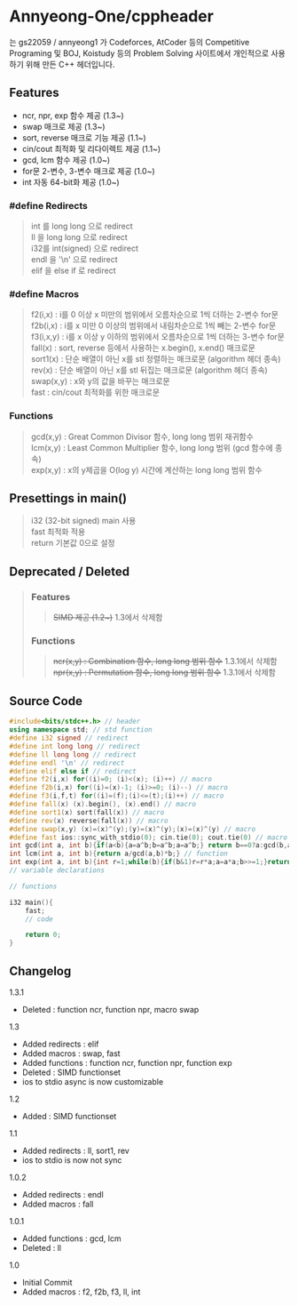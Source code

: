 # Annyeong-One/cppheader
는 gs22059 / annyeong1 가 Codeforces, AtCoder 등의 Competitive Programing 및 BOJ, Koistudy 등의 Problem Solving 사이트에서 개인적으로 사용하기 위해 만든 C++ 헤더입니다. 
## Features
- ncr, npr, exp 함수 제공 (1.3~)
- swap 매크로 제공  (1.3~)
- sort, reverse 매크로 기능 제공 (1.1~)
- cin/cout 최적화 및 리다이렉트 제공 (1.1~)
- gcd, lcm 함수 제공 (1.0~)
- for문 2-변수, 3-변수 매크로 제공 (1.0~)
- int 자동 64-bit화 제공 (1.0~)
### #define Redirects
> int 를 long long 으로 redirect \
> ll 을 long long 으로 redirect \
> i32를 int(signed) 으로 redirect \
> endl 을 '\n' 으로 redirect \
> elif 을 else if 로 redirect
### #define Macros
> f2(i,x) : i를 0 이상 x 미만의 범위에서 오름차순으로 1씩 더하는 2-변수 for문 \
> f2b(i,x) : i를 x 미만 0 이상의 범위에서 내림차순으로 1씩 빼는 2-변수 for문 \
> f3(i,x,y) : i를 x 이상 y 이하의 범위에서 오름차순으로 1씩 더하는 3-변수 for문 \
> fall(x) : sort, reverse 등에서 사용하는 x.begin(), x.end() 매크로문 \
> sort1(x) : 단순 배열이 아닌 x를 stl 정렬하는 매크로문 (algorithm 헤더 종속) \
> rev(x) : 단순 배열이 아닌 x를 stl 뒤집는 매크로문 (algorithm 헤더 종속) \
> swap(x,y) : x와 y의 값을 바꾸는 매크로문 \
> fast : cin/cout 최적화를 위한 매크로문
### Functions
> gcd(x,y) : Great Common Divisor 함수, long long 범위 재귀함수 \
> lcm(x,y) : Least Common Multiplier 함수, long long 범위 (gcd 함수에 종속) \
> exp(x,y) : x의 y제곱을 O(log y) 시간에 계산하는 long long 범위 함수 
## Presettings in main()
> i32 (32-bit signed) main 사용 \
> fast 최적화 적용 \
> return 기본값 0으로 설정
## Deprecated / Deleted
> ### Features
>> ~~SIMD 제공 (1.2~)~~ 1.3에서 삭제함
> ### Functions
>> ~~ncr(x,y) : Combination 함수, long long 범위 함수~~ 1.3.1에서 삭제함 \
>> ~~npr(x,y) : Permutation 함수, long long 범위 함수~~ 1.3.1에서 삭제함
## Source Code
```c++
#include<bits/stdc++.h> // header
using namespace std; // std function
#define i32 signed // redirect
#define int long long // redirect
#define ll long long // redirect
#define endl '\n' // redirect
#define elif else if // redirect
#define f2(i,x) for((i)=0; (i)<(x); (i)++) // macro
#define f2b(i,x) for((i)=(x)-1; (i)>=0; (i)--) // macro
#define f3(i,f,t) for((i)=(f);(i)<=(t);(i)++) // macro
#define fall(x) (x).begin(), (x).end() // macro
#define sort1(x) sort(fall(x)) // macro
#define rev(x) reverse(fall(x)) // macro
#define swap(x,y) (x)=(x)^(y);(y)=(x)^(y);(x)=(x)^(y) // macro
#define fast ios::sync_with_stdio(0); cin.tie(0); cout.tie(0) // macro
int gcd(int a, int b){if(a<b){a=a^b;b=a^b;a=a^b;} return b==0?a:gcd(b,a%b);} // function
int lcm(int a, int b){return a/gcd(a,b)*b;} // function
int exp(int a, int b){int r=1;while(b){if(b&1)r=r*a;a=a*a;b>>=1;}return r;} // function
// variable declarations

// functions

i32 main(){
    fast;
    // code

    return 0;
}
```

## Changelog
1.3.1
- Deleted : function ncr, function npr, macro swap

1.3
- Added redirects : elif
- Added macros : swap, fast
- Added functions : function ncr, function npr, function exp
- Deleted : SIMD functionset
- ios to stdio async is now customizable

1.2
- Added : SIMD functionset

1.1
- Added redirects : ll, sort1, rev
- ios to stdio is now not sync

1.0.2
- Added redirects : endl
- Added macros : fall

1.0.1
- Added functions : gcd, lcm
- Deleted : ll

1.0
- Initial Commit
- Added macros : f2, f2b, f3, ll, int